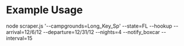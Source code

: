Example Usage
=============
  node scraper.js '--campgrounds=Long_Key_Sp' --state=FL --hookup --arrival=12/6/12 --departure=12/31/12 --nights=4 --notify_boxcar --interval=15